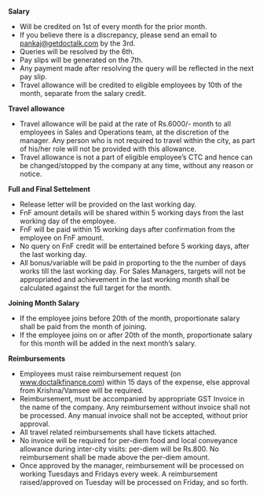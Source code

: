 **Salary**
- Will be credited on 1st of every month for the prior month.
- If you believe there is a discrepancy, please send an email to pankaj@getdoctalk.com by the 3rd.
- Queries will be resolved by the 6th.
- Pay slips will be generated on the 7th.
- Any payment made after resolving the query will be reflected in the next pay slip.
- Travel allowance will be credited to eligible employees by 10th of the month, separate from the salary credit.

**Travel allowance**
- Travel allowance will be paid at the rate of Rs.6000/- month to all employees in Sales and Operations team, at the discretion of the manager. Any person who is not required to travel within the city, as part of his/her role will not be provided with this allowance.
- Travel allowance is not a part of eligible employee’s CTC and hence can be changed/stopped by the company at any time, without any reason or notice.

**Full and Final Settelment**
- Release letter will be provided on the last working day.
- FnF amount details will be shared within 5 working days from the last working day of the employee.
- FnF will be paid within 15 working days after confirmation from the employee on FnF amount.
- No query on FnF credit will be entertained before 5 working days, after the last working day.
- All bonus/variable will be paid in proporting to the the number of days works till the last working day. For Sales Managers, targets will not be appropriated and achievement in the last working month shall be calculated against the full target for the month.

**Joining Month Salary**
- If the employee joins before 20th of the month, proportionate salary shall be paid from the month of joining.
- If the employee joins on or after 20th of the month, proportionate salary for this month will be added in the next month’s salary.

**Reimbursements**
- Employees must raise reimbursement request (on www.doctalkfinance.com) within 15 days of the expense, else approval from Krishna/Vamsee will be required.
- Reimbursement, must be accompanied by appropriate GST Invoice in the name of the company. Any reimbursement without invoice shall not be processed. Any manual invoice shall not be accepted, without prior approval.
- All travel related reimbursements shall have tickets attached.
- No invoice will be required for per-diem food and local conveyance allowance during inter-city visits: per-diem will be Rs.800. No reimbursement shall be made above the per-diem amount.
- Once approved by the manager, reimbursement will be processed on working Tuesdays and Fridays every week. A reimbursement raised/approved on Tuesday will be processed on Friday, and so forth.
